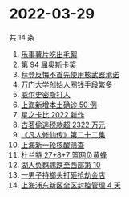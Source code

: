 # 2022-03-29

共 14 条

<!-- BEGIN -->
<!-- 最后更新时间 Tue Mar 29 2022 02:14:29 GMT+0800 (China Standard Time) -->

1. [乐事薯片吃出毛絮](https://www.zhihu.com/search?q=乐事薯片)
1. [第 94 届奥斯卡奖](https://www.zhihu.com/search?q=奥斯卡奖)
1. [拜登反悔不首先使用核武器承诺](https://www.zhihu.com/search?q=拜登反悔)
1. [万门大学创始人圈钱手段繁多](https://www.zhihu.com/search?q=万门大学)
1. [威尔史密斯打人](https://www.zhihu.com/search?q=威尔史密斯)
1. [上海新增本土确诊 50 例](https://www.zhihu.com/search?q=上海新增)
1. [星之卡比 2022 新作](https://www.zhihu.com/search?q=星之卡比探索发现)
1. [古茗偷逃税款超 2322 万元](https://www.zhihu.com/search?q=古茗)
1. [《凡人修仙传》第二十二集](https://www.zhihu.com/search?q=凡人修仙传)
1. [上海新一轮核酸筛查](https://www.zhihu.com/search?q=上海核酸)
1. [杜兰特 27+8+7 篮网负黄蜂](https://www.zhihu.com/search?q=篮网)
1. [湖人负鹈鹕跌至西部第 10](https://www.zhihu.com/search?q=湖人)
1. [一男子持榔头打砸抢劫金店](https://www.zhihu.com/search?q=打砸抢劫金店)
1. [上海浦东新区全区封控管理 4 天](https://www.zhihu.com/search?q=上海浦东)

<!-- END -->
